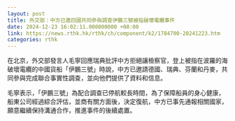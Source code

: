 ```yaml
---
layout: post
title: 外交部：中方已邀四國共同參與調查伊鵬三號被指破壞電纜事件
date: 2024-12-23 16:02:11.000000000 +08:00
link: https://news.rthk.hk/rthk/ch/component/k2/1784700-20241223.htm
categories: rthk
---
```


在北京，外交部發言人毛寧回應瑞典批評中方拒絕讓檢察官，登上被指在波羅的海破壞電纜的中國貨船「伊鵬三號」時說，中方已邀請德國、瑞典、芬蘭和丹麥，共同參與完成聯合事實性調查，並向他們提供了資料和信息。

毛寧表示，「伊鵬三號」為配合調查已停航較長時間，為了保障船員的身心健康，船東公司經過綜合評估，並商有關方面後，決定復航，中方已事先通報相關國家，願意繼續保持溝通合作，推進事件的後續處置。
